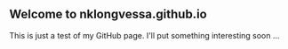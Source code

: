 ## Welcome to nklongvessa.github.io

This is just a test of my GitHub page.
I'll put something interesting soon ...
